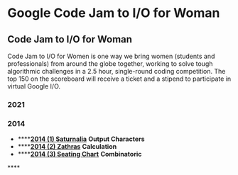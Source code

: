 # Google Code Jam to I/O for Woman

## Code Jam to I/O for Woman 

Code Jam to I/O for Women is one way we bring women \(students and professionals\) from around the globe together, working to solve tough algorithmic challenges in a 2.5 hour, single-round coding competition. The top 150 on the scoreboard will receive a ticket and a stipend to participate in virtual Google I/O.

### 2021

### 2014

* \*\*\*\*[**2014 \(1\) Saturnalia**](2014-1-saturnalia.md) **Output Characters**
* \*\*\*\*[**2014 \(2\) Zathras**](2014-2-zathras.md) **Calculation** 
* \*\*\*\*[**2014 \(3\) Seating Chart**](code-jam-to-i-o-for-woman-2014-3-seating-chart.md) **Combinatoric**

\*\*\*\*

